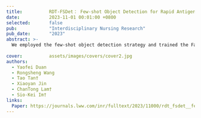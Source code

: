 ```yaml
---
title:          RDT-FSDet： Few-shot Object Detection for Rapid Antigen Test
date:           2023-11-01 00:01:00 +0800
selected:       false
pub:            "Interdisciplinary Nursing Research"
pub_date:       "2023"
abstract: >-
  We employed the few-shot object detection strategy and trained the Faster R-CNN detector with the mainland data set as the base class, followed by fine-tuning with the few-shot approach on the Macau RDT result data set. Moreover, we introduced 2 novel data augmentation methods, namely the “light simulation mask method” and “synthetic positive samples” for an unbalanced data set, to increase the sample size and balance the data set of the RDT detection task.
  
cover:          assets/images/covers/cover2.jpg
authors:
  - Yaofei Duan
  - Rongsheng Wang
  - Tao Tan†
  - Xiaoyan Jin
  - ChanTong Lam†
  - Sio-Kei Im†
links:
  Paper: https://journals.lww.com/inr/fulltext/2023/11000/rdt_fsdet__few_shot_object_detection_for_rapid.4.aspx
---
```


